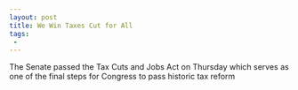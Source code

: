 ```yaml
---
layout: post
title: We Win Taxes Cut for All
tags:
 -
---
```

The Senate passed the Tax Cuts and Jobs Act on Thursday which serves as one of the final steps for Congress to pass historic tax reform
